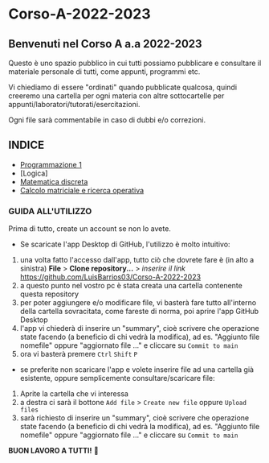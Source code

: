 # Corso-A-2022-2023
## Benvenuti nel Corso A a.a 2022-2023

Questo è uno spazio pubblico in cui tutti possiamo pubblicare e consultare il materiale personale di tutti, come appunti, programmi etc.

Vi chiediamo di essere "ordinati" quando pubblicate qualcosa, quindi creeremo una cartella per ogni materia con altre sottocartelle per appunti/laboratori/tutorati/esercitazioni.

Ogni file sarà commentabile in caso di dubbi e/o correzioni.

## INDICE
- [Programmazione 1](https://github.com/LuisBarrios03/Corso-A-2022-2023.git)
- [Logica]
- [Matematica discreta](https://github.com/LuisBarrios03/Corso-A-2022-2023/tree/main/Matematica%20Discreta)
- [Calcolo matriciale e ricerca operativa](https://github.com/LuisBarrios03/Corso-A-2022-2023/tree/main/CalcoloMatriciale_RicercaOperativa)

### GUIDA ALL'UTILIZZO
Prima di tutto, create un account se non lo avete.
- Se scaricate l'app Desktop di GitHub, l'utilizzo è molto intuitivo:
1. una volta fatto l'accesso dall'app, tutto ciò che dovrete fare è (in alto a sinistra) **File** > **Clone repository...** > _inserire il link_ https://github.com/LuisBarrios03/Corso-A-2022-2023 
2. a questo punto nel vostro pc è stata creata una cartella contenente questa repository
3. per poter aggiungere e/o modificare file, vi basterà fare tutto all'interno della cartella sovracitata, come fareste di norma, poi aprire l'app GitHub Desktop
4. l'app vi chiederà di inserire un "summary", cioè scrivere che operazione state facendo (a beneficio di chi vedrà la modifica), ad es. "Aggiunto file nomefile" oppure "aggiornato file ..." e cliccare su `Commit to main`
5. ora vi basterà premere `Ctrl` `Shift` `P`
- se preferite non scaricare l'app e volete inserire file ad una cartella già esistente, oppure semplicemente consultare/scaricare file:
1. Aprite la cartella che vi interessa
2. a destra ci sarà il bottone `Add file` > `Create new file` oppure `Upload files`
3. sarà richiesto di inserire un "summary", cioè scrivere che operazione state facendo (a beneficio di chi vedrà la modifica), ad es. "Aggiunto file nomefile" oppure "aggiornato file ..." e cliccare su `Commit to main`

**BUON LAVORO A TUTTI!** :sparkling_heart:
